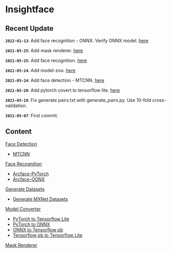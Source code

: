 
# Insightface

## Recent Update

**`2022-01-13`**: Add face recognition - ONNX. Verify ONNX model. [here](./recognition/arcface_onnx)

**`2021-05-25`**: Add mask renderer. [here](./tools/mask_renderer)

**`2021-05-25`**: Add face recognition. [here](./recognition/arcface_torch)

**`2021-05-24`**: Add model-zoo. [here](./model_zoo)

**`2021-05-24`**: Add face detection - MTCNN. [here](./detection)

**`2021-05-20`**: Add pytorch covert to tensorflow lite. [here](./tools/model_converter)

**`2021-05-19`**: Fix generate pairs.txt with generate_pairs.py. Use 10-fold cross-validation.

**`2021-05-07`**: First commit.



## Content

[Face Detection](./detection)
- [MTCNN](./detection/mtcnn)

[Face Recognition](./recognition)
- [Arcface-PyTorch](./recognition/arcface_torch)
- [Arcface-OONX](./recognition/arcface_onnx)

[Generate Datasets](./tools/generate_mxnet_dataset)
- [Generate MXNet Datasets](./tools/generate_mxnet_dataset)

[Model Converter](./tools/model_converter)
- [PyTorch to Tensorflow Lite](./tools/model_converter/)
- [PyTorch to ONNX](./tools/model_converter/pytorch_to_onnx_converter.py)
- [ONNX to Tensorflow pb](./tools/model_converter/onnx_to_pb_converter.py)
- [Tensorflow pb to Tensorflow Lite](./tools/model_converter/pb_to_tflite_converter.py)

[Mask Renderer](./tools/mask_renderer)